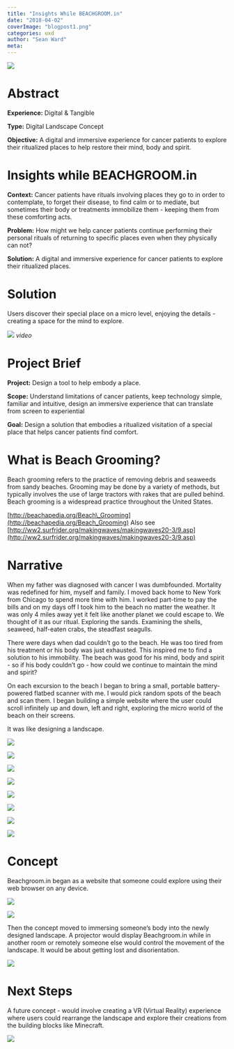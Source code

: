 ```yaml
---
title: "Insights While BEACHGROOM.in"
date: "2018-04-02"
coverImage: "blogpost1.png"
categories: uxd
author: "Sean Ward"
meta:
---
```


![](/images/1f1a5-img.png)

# Abstract

**Experience:** Digital & Tangible

**Type:** Digital Landscape Concept

**Objective:** A digital and immersive experience for cancer patients to explore their ritualized places to help restore their mind, body and spirit.

# Insights while BEACHGROOM.in

**Context:** Cancer patients have rituals involving places they go to in order to contemplate, to forget their disease, to find calm or to mediate, but sometimes their body or treatments immobilize them - keeping them from these comforting acts.

**Problem:** How might we help cancer patients continue performing their personal rituals of returning to specific places even when they physically can not?

**Solution:** A digital and immersive experience for cancer patients to explore their ritualized places.

# Solution

Users discover their special place on a micro level, enjoying the details - creating a space for the mind to explore.

[![](/images/ed782-img.png)](https://youtu.be/_zjIKfAcQh8)
*video*

# Project Brief

**Project:** Design a tool to help embody a place.

**Scope:** Understand limitations of cancer patients, keep technology simple, familiar and intuitive, design an immersive experience that can translate from screen to experiential

**Goal:** Design a solution that embodies a ritualized visitation of a special place that helps cancer patients find comfort.

# What is Beach Grooming?

Beach grooming refers to the practice of removing debris and seaweeds from sandy beaches. Grooming may be done by a variety of methods, but typically involves the use of large tractors with rakes that are pulled behind. Beach grooming is a widespread practice throughout the United States.

[http://beachapedia.org/Beach\_Grooming](http://beachapedia.org/Beach_Grooming) Also see [http://ww2.surfrider.org/makingwaves/makingwaves20-3/9.asp](http://ww2.surfrider.org/makingwaves/makingwaves20-3/9.asp)

# Narrative

When my father was diagnosed with cancer I was dumbfounded. Mortality was redefined for him, myself and family. I moved back home to New York from Chicago to spend more time with him. I worked part-time to pay the bills and on my days off I took him to the beach no matter the weather. It was only 4 miles away yet it felt like another planet we could escape to. We thought of it as our ritual. Exploring the sands. Examining the shells, seaweed, half-eaten crabs, the steadfast seagulls.

There were days when dad couldn’t go to the beach. He was too tired from his treatment or his body was just exhausted. This inspired me to find a solution to his immobility. The beach was good for his mind, body and spirit - so if his body couldn’t go - how could we continue to maintain the mind and spirit?

On each excursion to the beach I began to bring a small, portable battery-powered flatbed scanner with me. I would pick random spots of the beach and scan them. I began building a simple website where the user could scroll infinitely up and down, left and right, exploring the micro world of the beach on their screens.

It was like designing a landscape.

![](/images/d4c8f-13-beachgroomin-3.jpg)

![](/images/689bd-13-beachgroomin-4.jpg)

![](/images/e7b66-13-beachgroomin-5.jpg)

![](/images/f3e17-13-beachgroomin-7.jpg)

![](/images/79429-13-beachgroomin-8.jpg)

![](/images/57899-13-beachgroomin-13.jpg)

![](/images/84394-13-beachgroomin-14.jpg)

![](/images/4c3dc-13-beachgroomin-16.jpg)

# Concept

Beachgroom.in began as a website that someone could explore using their web browser on any device.

![](/images/ed782-img.png)

![](/images/9dc82-mobilesafari.png)

Then the concept moved to immersing someone’s body into the newly designed landscape. A projector would display Beachgroom.in while in another room or remotely someone else would control the movement of the landscape. It would be about getting lost and disorientation.

![](/images/2615f-img.png)

# Next Steps

A future concept - would involve creating a VR (Virtual Reality) experience where users could rearrange the landscape and explore their creations from the building blocks like Minecraft.

![](/images/cae99-lux-interaction-248649-unsplash.jpg)

